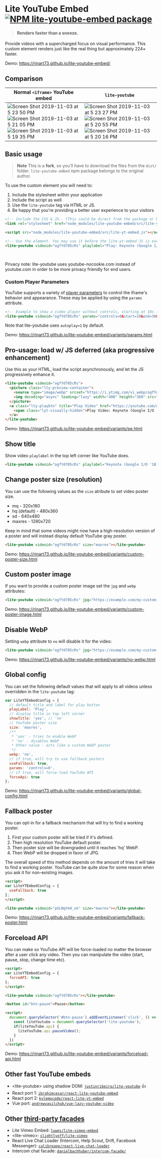 # Lite YouTube Embed [![NPM lite-youtube-embed package](https://img.shields.io/npm/v/lite-youtube-embed.svg)](https://npmjs.org/package/lite-youtube-embed)

> #### Renders faster than a sneeze.

Provide videos with a supercharged focus on visual performance.
This custom element renders just like the real thing but approximately 224× faster.

Demo: https://rinart73.github.io/lite-youtube-embed/

## Comparison

| Normal `<iframe>` YouTube embed |  `lite-youtube` |
|---|---|
|  ![Screen Shot 2019-11-03 at 5 23 50 PM](https://user-images.githubusercontent.com/39191/68095560-5c930d00-fe5f-11e9-8104-e73e77a21287.png)   ![Screen Shot 2019-11-03 at 5 21 05 PM](https://user-images.githubusercontent.com/39191/68095562-5d2ba380-fe5f-11e9-8b5f-18f451b0716d.png)  ![Screen Shot 2019-11-03 at 5 19 35 PM](https://user-images.githubusercontent.com/39191/68095565-5d2ba380-fe5f-11e9-835d-85d37df71f52.png)  | ![Screen Shot 2019-11-03 at 5 23 27 PM](https://user-images.githubusercontent.com/39191/68095561-5d2ba380-fe5f-11e9-9393-e2206a64c8bf.png) ![Screen Shot 2019-11-03 at 5 20 55 PM](https://user-images.githubusercontent.com/39191/68095563-5d2ba380-fe5f-11e9-8f9a-f5c4a774cd56.png)  ![Screen Shot 2019-11-03 at 5 20 16 PM](https://user-images.githubusercontent.com/39191/68095564-5d2ba380-fe5f-11e9-908f-7e12eab8b2ad.png) |

## Basic usage

> **Note**
> This is a **fork**, so you'll have to download the files from the `dist/` folder. `lite-youtube-embed` npm package belongs to the original author.

To use the custom element you will need to:

1. Include the stylesheet within your application
2. Include the script as well
3. Use the `lite-youtube` tag via HTML or JS.
4. Be happy that you're providing a better user experience to your visitors

```html
<!-- Include the CSS & JS.. (This could be direct from the package or bundled) -->
<link rel="stylesheet" href="node_modules/lite-youtube-embed/src/lite-yt-embed.css" />

<script src="node_modules/lite-youtube-embed/src/lite-yt-embed.js"></script>

<!-- Use the element. You may use it before the lite-yt-embed JS is executed. -->
<lite-youtube videoid="ogfYd705cRs" playlabel="Play: Keynote (Google I/O '18)"></lite-youtube>
```

<br>

Privacy note: lite-youtube uses youtube-nocookie.com instead of youtube.com in order
to be more privacy friendly for end users.

### Custom Player Parameters

YouTube supports a variety of [player parameters](https://developers.google.com/youtube/player_parameters#Parameters) to control the iframe's behavior and appearance.
These may be applied by using the `params` attribute.

```html
<!-- Example to show a video player without controls, starting at 10s in, ending at 20s, with modest branding *and* enabling the JS API -->
<lite-youtube videoid="ogfYd705cRs" params="controls=0&start=10&end=30&modestbranding=2&rel=0&enablejsapi=1"></lite-youtube>
```

Note that lite-youtube uses `autoplay=1` by default.

Demo: https://rinart73.github.io/lite-youtube-embed/variants/params.html

## Pro-usage: load w/ JS deferred (aka progressive enhancement)

Use this as your HTML, load the script asynchronously, and let the JS progressively enhance it.

```html
<lite-youtube videoid="ogfYd705cRs">
  <picture class="lty-preview-container">
    <source type="image/webp" srcset="https://i.ytimg.com/vi_webp/ogfYd705cRs/hqdefault.webp">
    <img decoding="async" loading="lazy" width="480" height="360" src="https://i.ytimg.com/vi/ogfYd705cRs/hqdefault.jpg" alt="Play Video: Keynote (Google I/O '18)" title="Play Video: Keynote (Google I/O '18)" class="lty-preview">
  </picture>
  <a class="lty-playbtn" title="Play Video" href="https://youtube.com/watch?v=ogfYd705cRs" target="_blank">
    <span class="lyt-visually-hidden">Play Video: Keynote (Google I/O '18)</span>
  </a>
</lite-youtube>
```

Demo: https://rinart73.github.io/lite-youtube-embed/variants/pe.html

## Show title

Show video `playlabel` in the top left corner like YouTube does.
```html
<lite-youtube videoid="ogfYd705cRs" playlabel="Keynote (Google I/O '18)" showtitle="yes"></lite-youtube>
```

## Change poster size (resolution)

You can use the following values as the `size` atribute to set video poster size.

* mq - 320x180
* hq (default) - 480x360
* sd - 640x480
* maxres - 1280x720

Keep in mind that some videos might now have a high-resolution version of a poster and will instead display default YouTube gray poster.
```html
<lite-youtube videoid="ogfYd705cRs" size="maxres"></lite-youtube>
```

Demo: https://rinart73.github.io/lite-youtube-embed/variants/custom-poster-size.html

## Custom poster image

If you want to provide a custom poster image set the `jpg` and `webp` attributes:
```html
<lite-youtube videoid="ogfYd705cRs" jpg="https://example.com/my-custom-poster.jpg" webp="https://example.com/my-custom-poster.webp"></lite-youtube>
```

Demo: https://rinart73.github.io/lite-youtube-embed/variants/custom-poster-image.html

## Disable WebP

Setting `webp` attribute to `no` will disable it for the video:
```html
<lite-youtube videoid="ogfYd705cRs" jpg="https://example.com/my-custom-poster.jpg" webp="no"></lite-youtube>
```

Demo: https://rinart73.github.io/lite-youtube-embed/variants/no-webp.html

## Global config

You can set the following default values that will apply to all videos unless overridden in the `lite-youtube` tag:

```js
var LiteYTEmbedConfig = {
  // default title and label for play button
  playLabel: 'Play',
  // display title in top left corner
  showTitle: 'yes', // 'no'
  // YouTube poster size
  size: 'maxres',
  /**
   * 'yes' - tries to enable WebP
   * 'no' - disables WebP
   * Other value - acts like a custom WebP poster
   */
  webp: 'no',
  // if true, will try to use fallback posters
  useFallback: true,
  params: 'controls=0',
  // if true, will force-load YouTube API
  forceApi: true  
};
```

Demo: https://rinart73.github.io/lite-youtube-embed/variants/global-config.html

## Fallback poster

You can opt-in for a fallback mechanism that will try to find a working poster.

1. First your custom poster will be tried if it's defined.
2. Then high resolution YouTube default poster.
3. Then poster size will be downgraded until it reaches 'hq' WebP.
4. Then WebP will be dropped in favor of JPG.

The overall speed of this method depends on the amount of tries it will take to find a working poster. YouTube can be quite slow for some reason when you ask it for non-existing images.

```html
<script>
var LiteYTEmbedConfig = {
  useFallback: true
};
</script>

<lite-youtube videoid="pULNqYm4_uk" size="maxres"></lite-youtube>
```

Demo: https://rinart73.github.io/lite-youtube-embed/variants/fallback-poster.html

## Forceload API

You can make so YouTube API will be force-loaded no matter the browser after a user click any video. Then you can manipulate the video (start, pause, stop, change time etc).

```html
<script>
var LiteYTEmbedConfig = {
  forceAPI: true
};
</script>

<lite-youtube videoid="ogfYd705cRs"></lite-youtube>

<button id="btn-pause">Pause</button>

<script>
  document.querySelector('#btn-pause').addEventListener('click', () => {
    const liteYoutube = document.querySelector('lite-youtube');
    if(liteYouTube.api) {
      liteYouTube.api.pauseVideo();
    }
  })
</script>
```

Demo: https://rinart73.github.io/lite-youtube-embed/variants/forceload-api.html

## Other fast YouTube embeds

* &lt;lite-youtube&gt; using shadow DOM: [`justinribeiro/lite-youtube`](https://github.com/justinribeiro/lite-youtube) :+1:
* React port 1: [`ibrahimcesar/react-lite-youtube-embed`](https://github.com/ibrahimcesar/react-lite-youtube-embed)
* React port 2: [`kylemocode/react-lite-yt-embed`](https://github.com/kylemocode/react-lite-yt-embed)
* Vue port: [`andrewvasilchuk/vue-lazy-youtube-video`](https://github.com/andrewvasilchuk/vue-lazy-youtube-video)
## Other [third-party facades](https://web.dev/third-party-facades/)

* Lite Vimeo Embed: [`luwes/lite-vimeo-embed`](https://github.com/luwes/lite-vimeo-embed)
* &lt;lite-vimeo&gt;: [`slightlyoff/lite-vimeo`](https://github.com/slightlyoff/lite-vimeo)
* React Live Chat Loader (Intercom, Help Scout, Drift, Facebook Messenger): [`calibreapp/react-live-chat-loader`](https://github.com/calibreapp/react-live-chat-loader)
* Intercom chat facade: [`danielbachhuber/intercom-facade/`](https://github.com/danielbachhuber/intercom-facade/)
